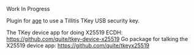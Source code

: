 
Work In Progress

Plugin for [age](https://github.com/FiloSottile/age) to use a Tillitis
TKey USB security key.

The TKey device app for doing X25519 ECDH: https://github.com/quite/tkey-device-x25519
Go package for talking the X25519 device app: https://github.com/quite/tkeyx25519
